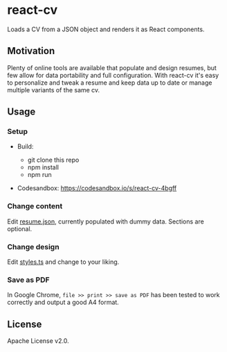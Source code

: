 # react-cv

Loads a CV from a JSON object and renders it as React components.

## Motivation

Plenty of online tools are available that populate and design resumes, but few allow for data portability and full configuration. With react-cv it's easy to personalize and tweak a resume and keep data up to date or manage multiple variants of the same cv.

## Usage

### Setup

- Build:

  - git clone this repo
  - npm install
  - npm run

- Codesandbox: https://codesandbox.io/s/react-cv-4bgff

### Change content

Edit [resume.json](src/config/resume.json), currently populated with dummy data. Sections are optional.

### Change design

Edit [styles.ts](src/common/styles/styles.ts) and change to your liking.

### Save as PDF

In Google Chrome, `file >> print >> save as PDF` has been tested to work correctly and output a good A4 format.

## License

Apache License v2.0.
